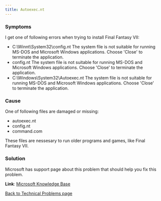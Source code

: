 ```yaml
---
title: Autoexec.nt
---
```


### Symptoms

I get one of following errors when trying to install Final Fantasy VII:

- C:\Winnt\System32\config.nt The system file is not suitable for running MS-DOS and Microsoft Windows applications. Choose 'Close' to terminate the application.
- config.nt The system file is not suitable for running MS-DOS and Microsoft Windows applications. Choose 'Close' to terminate the application.
- C:\Windows\System32\Autoexec.nt The system file is not suitable for running MS-DOS and Microsoft Windows applications. Choose 'Close' to terminate the application.

### Cause

One of following files are damaged or missing:

- autoexec.nt
- config.nt
- command.com

These files are nessesary to run older programs and games, like Final Fantasy VII.

### Solution

Microsoft has support page about this problem that should help you fix this problem.

**Link**: [Microsoft Knowledge Base](http://support.microsoft.com/default.aspx?scid=kb;en-us;324767)

[Back to Technical Problems page](../Technical.md)
